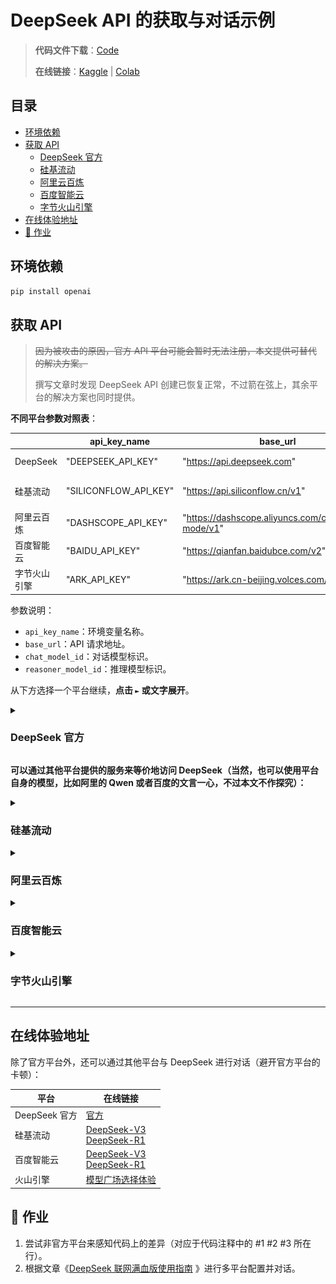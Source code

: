 # DeepSeek API 的获取与对话示例

> **代码文件下载**：[Code](../Demos/deepseek-api-guide-with-examples.ipynb)
>
> **在线链接**：[Kaggle](https://www.kaggle.com/code/aidemos/deepseek-api-guide-with-examples) | [Colab](https://colab.research.google.com/drive/1rdBEJT_oOxaScm3_10epoHX_TdbSm1Ty?usp=sharing)

## 目录

- [环境依赖](#环境依赖)
- [获取 API](#获取-api)
   - [ DeepSeek 官方 ](#-deepseek-官方-)
   - [ 硅基流动 ](#-硅基流动-)
   - [ 阿里云百炼 ](#-阿里云百炼-)
   - [ 百度智能云 ](#-百度智能云-)
   - [ 字节火山引擎 ](#-字节火山引擎-)
- [在线体验地址](#在线体验地址)
- [📝 作业](#-作业)

## 环境依赖

```bash
pip install openai
```

## 获取 API

> ~~因为被攻击的原因，官方 API 平台可能会暂时无法注册，本文提供可替代的解决方案。~~
>
> 撰写文章时发现 DeepSeek API 创建已恢复正常，不过箭在弦上，其余平台的解决方案也同时提供。

**不同平台参数对照表**：

|              | api_key_name          | base_url                                            | chat_model_id             | reasoner_model_id         |
| ------------ | --------------------- | --------------------------------------------------- | ------------------------- | ------------------------- |
| DeepSeek     | "DEEPSEEK_API_KEY"    | "https://api.deepseek.com"                          | "deepseek-chat"           | "deepseek-reasoner"       |
| 硅基流动     | "SILICONFLOW_API_KEY" | "https://api.siliconflow.cn/v1"                     | "deepseek-ai/DeepSeek-V3" | "deepseek-ai/DeepSeek-R1" |
| 阿里云百炼   | "DASHSCOPE_API_KEY"   | "https://dashscope.aliyuncs.com/compatible-mode/v1" | "deepseek-v3"             | "deepseek-r1"             |
| 百度智能云   | "BAIDU_API_KEY"       | "https://qianfan.baidubce.com/v2"                   | "deepseek-v3"             | "deepseek-r1"             |
| 字节火山引擎 | "ARK_API_KEY"         | "https://ark.cn-beijing.volces.com/api/v3"          | "your-chat-model-id"      | "your-reasoner-model-id"  |

参数说明：

- `api_key_name`：环境变量名称。
- `base_url`：API 请求地址。
- `chat_model_id`：对话模型标识。
- `reasoner_model_id`：推理模型标识。

从下方选择一个平台继续，**点击 `►` 或文字展开**。

<details>
    <summary> <h3> DeepSeek 官方 </h3> </summary>


> ~~目前已恢复正常，所有新平台的注册都会赠送一定数量的 tokens，择一即可。~~
>
> 目前 DeepSeek 平台的新用户注册暂时不再赠送余额。

访问 [https://platform.deepseek.com/sign_in](https://platform.deepseek.com/sign_in) 进行注册并登录：

![注册/登录](./assets/20250127180653.png)

新用户注册后将赠送 10 块钱余额，有效期为一个月：

![赠送](./assets/20250127180649.png)

点击左侧的 `API keys`（或者访问 [https://platform.deepseek.com/api_keys](https://platform.deepseek.com/api_keys)），然后点击 `创建 API key:`

![创建 API Key](./assets/20250127180645.png)

命名，然后点击 `创建`：

![名称](./assets/20250127180643.png)

与其他平台不同的是，DeepSeek 的 API 仅在创建时显示，你可能需要记录它，点击 `复制`：

![复制](./assets/20250127180641.png)

#### 代码示例

```python
from openai import OpenAI
import os

# 临时环境变量配置
os.environ["DEEPSEEK_API_KEY"] = "your-api-key" # 1

client = OpenAI(
    api_key=os.getenv("DEEPSEEK_API_KEY"),
    base_url="https://api.deepseek.com", # 2
)

# 单轮对话示例
completion = client.chat.completions.create(
    model="deepseek-chat", # 3
    messages=[
        {'role': 'system', 'content': 'You are a helpful assistant.'},
        {'role': 'user', 'content': '你是谁？'}
    ]
)
print(completion.model_dump_json())
```

#### 模型切换

```python
# 切换推理模型
completion = client.chat.completions.create(
    model="deepseek-reasoner",  # 修改此处标识
    # ...其他参数保持不变...
)
```

观察 `reasoning_content` 可以捕捉到思考过程。

</details>

**可以通过其他平台提供的服务来等价地访问 DeepSeek（当然，也可以使用平台自身的模型，比如阿里的 Qwen 或者百度的文言一心，不过本文不作探究）：**

<details>
    <summary> <h3> 硅基流动 </h3> </summary>

> 下方硅基流动的注册链接附带邀请码，因邀请所产生所有 tokens 将被用于学习共享（[Discussions](https://github.com/Hoper-J/AI-Guide-and-Demos-zh_CN/discussions/6)）。
>
> **感谢注册，因为你才有了该分享的诞生**。

访问 [https://cloud.siliconflow.cn/i/ofzj9IQy](https://cloud.siliconflow.cn/i/ofzj9IQy) 进行注册并登录：

![注册/登录](./assets/image-20250205221933350.png)

点击[体验中心](https://cloud.siliconflow.cn/account/ak)左侧的 `API 密钥`，然后点击 `新建 API 密钥`：

![新建 API 密钥](./assets/image-20250205222644044.png)

随意填写描述后点击 `新建密钥`：

![填写描述](./assets/image-20250205222732771.png)

直接点击密钥进行复制，这就是我们即将用到的 API KEY：

![复制密钥](./assets/image-20250205222837349.png)

#### 代码示例

```python
from openai import OpenAI
import os

# 临时环境变量配置
os.environ["SILICONFLOW_API_KEY"] = "your-api-key" # 1

client = OpenAI(
    api_key=os.getenv("SILICONFLOW_API_KEY"),
    base_url="https://api.siliconflow.cn/v1", # 2
)

# 单轮对话示例
completion = client.chat.completions.create(
    model="deepseek-ai/DeepSeek-V3", # 3
    messages=[
        {'role': 'system', 'content': 'You are a helpful assistant.'},
        {'role': 'user', 'content': '你是谁？'}
    ]
)
print(completion.model_dump_json())
```

#### 模型切换

```python
# 切换推理模型
completion = client.chat.completions.create(
    model="deepseek-ai/DeepSeek-R1",  # 修改此处标识
    # ...其他参数保持不变...
)
```

> [!note]
>
> **注意**，硅基流动官方对于非实名用户的用量做了限制（100 次/天）：
>
> ![实名限制](./assets/image-20250206162334302.png)
>
> 如果有更高的用量需求，则需要进行[实名认证](https://cloud.siliconflow.cn/account/authentication)。

</details>

<details>
    <summary> <h3> 阿里云百炼 </h3> </summary>

访问 [阿里云百炼控制台](https://bailian.console.aliyun.com) 注册并登录。

![注册](./assets/image-20250205181432735.png)

在注册后将获取 1000 万的免费额度，有效期为半年，可以用于 DeepSeek-V3 和 DeepSeek-R1。

![DeepSeek-V3](./assets/image-20250205172736707.png)

> **注意**：目前仅供免费体验，免费额度用完之后不可继续调用（个人使用可以忽略），随着时间的推移，赠送的额度或有变化。
>
> 目前国内所有赠送额度的平台都需要实名才能正常使用 API：[阿里云实名入口](https://myaccount.console.aliyun.com/certificate?spm=a2c4g.11186623.0.0.27695bbfNxX04T)，进入后点击 `个人支付宝认证 `/ `个人扫脸认证`。

点开左侧的 `模型广场`，点击 `开通模型服务`：

![模型广场](./assets/20240910092523.png)

打勾，并点击 `确认开通`：

![开通服务](./assets/20240910092523.png)

在[控制台](https://bailian.console.aliyun.com/)点击右上角的 `用户图标` - `API-KEY`：

![创建 API Key](./assets/20240910092938.png)

点击`创建`

![创建](./assets/20240910093036.png)

选择 `默认业务空间`，点击 `确定` 创建 `API-KEY`：

![填写描述](./assets/20240910093112.png)

点击 `查看` 并复制 `API KEY`：

![image-20240910093153303](./assets/20240910093153.png)

#### 代码示例

```python
from openai import OpenAI
import os

# 临时环境变量配置
os.environ["DASHSCOPE_API_KEY"] = "your-api-key" # 1

client = OpenAI(
    api_key=os.getenv("DASHSCOPE_API_KEY"),
    base_url="https://dashscope.aliyuncs.com/compatible-mode/v1", # 2
)

# 单轮对话示例
completion = client.chat.completions.create(
    model="deepseek-v3", # 3
    messages=[
        {'role': 'system', 'content': 'You are a helpful assistant.'},
        {'role': 'user', 'content': '你是谁？'}
    ]
)
print(completion.model_dump_json())
```

#### 模型切换

```python
# 切换推理模型
completion = client.chat.completions.create(
    model="deepseek-r1",  # 修改此处标识
    # ...其他参数保持不变...
)
```

</details>

<details>
    <summary> <h3> 百度智能云 </h3> </summary>

访问[百度智能云控制台](https://login.bce.baidu.com/?redirect=https%3A%2F%2Fconsole.bce.baidu.com%2Fqianfan%2Fmodelcenter%2Fmodel%2FbuildIn%2Flist)进行注册并登录：

![百度智能云](./assets/image-20250205182743814.png)

查看用户协议，点击 `同意并继续`：

![用户协议](./assets/image-20250205182633067.png)

点击左侧的 `模型广场`，搜索 `DeepSeek`：

![DeepSeek](./assets/image-20250205183041249.png)

可以看到百度也提供了相关服务，接下来我们访问 [API Key](https://console.bce.baidu.com/iam/#/iam/apikey/list)，点击 `创建 API Key`：

![API KEY](./assets/image-20250205214906885.png)

选择 `千帆 ModelBuilder`，点击 `确定`：

![权限配置](./assets/image-20250205220411698.png)

点击 `复制`：

![复制 API Key](./assets/image-20250205215234081.png)

#### 代码示例

```python
from openai import OpenAI
import os

# 临时环境变量配置
os.environ["BAIDU_API_KEY"] = "your-api-key" # 1

client = OpenAI(
    api_key=os.getenv("BAIDU_API_KEY"),
    base_url="https://qianfan.baidubce.com/v2", # 2
)

# 单轮对话示例
completion = client.chat.completions.create(
    model="deepseek-v3", # 3
    messages=[
        {'role': 'system', 'content': 'You are a helpful assistant.'},
        {'role': 'user', 'content': '你是谁？'}
    ]
)
print(completion.model_dump_json())
```

#### 模型切换

```python
# 切换推理模型
completion = client.chat.completions.create(
    model="deepseek-r1",  # 修改此处标识
    # ...其他参数保持不变...
)
```

</details>


<details>
    <summary> <h3> 字节火山引擎 </h3> </summary>


> 这是一个稍显繁杂的流程。

访问[火山引擎](https://console.volcengine.com/auth/signup?redirectURI=%2Fark%2Fregion%3Aark%2Bcn-beijing%2Fmodel%3FprojectName%3Dundefined%26vendor%3DBytedance%26view%3DLIST_VIEW)进行注册并登录：

![注册](./assets/image-20250208202359743.png)

对于每个模型，将赠送 50 万 tokens 的额度。

![赠送额度](./assets/image-20250208202730457.png)

点击左侧的 `API Key 管理` 或者访问 [API 入口](https://console.volcengine.com/ark/region:ark+cn-beijing/apiKey?apikey=%7B%7D)，然后点击 `创建 API Key`：

![API Key 管理](./assets/image-20250208203228869.png)

默认名称基于时间自动生成，修改或直接点击 `创建`：

![创建](./assets/image-20250208203353628.png)

点击箭头位置，然后复制 `API Key`：

![复制 API Key](./assets/image-20250208203519527.png)

接下来，点击左侧的 `开通服务`，找到 `DeepSeek`，然后点击右侧的 `开通服务`：

![开通服务](./assets/image-20250208205347081.png)

勾选想用的模型，点击 `立即开通`：

![勾选模型](./assets/image-20250208205416948.png)

点击左侧的 `在线推理`，点击 `创建推理接入点`：

![创建推理接入点](./assets/image-20250208210231034.png)

接入点名称可以随意命名，命名完之后进行 `模型选择`：

![添加模型](./assets/image-20250208211542842.png)

选择步骤参考下图（注意，不能同时选择两个，需要分开创建）：

| 聊天模型                                             | 推理模型                                             |
| ---------------------------------------------------- | ---------------------------------------------------- |
| ![DeepSeek-v3](./assets/image-20250208211303600.png) | ![DeepSeek-R1](./assets/image-20250208211137993.png) |

然后点击右侧的 `确认接入`：

![接入](./assets/image-20250208211625447.png)

在接入点名称处复制想要接入模型的 ID。

![复制 model id](./assets/image-20250208211917550.png)

以上图的 DeepSeek-V3 为例，此时 `model_id = "ep-20250208211645-hrlmt"`，而非 `DeepSeek-V3`。

#### 代码示例

> 字节与其他家完全不同的点在于 `model_id` 不固定，在创建完接入点之后才可以得知对应 ID，这固然提高了可操作性，但对于刚注册的用户来说实在不够明确，在使用时需要注意它们的不同，如果在之前没有保存 `api_key` 和 `model`，可以通过入口进行复制：
>
> - **api_key**：[入口](https://console.volcengine.com/ark/region:ark+cn-beijing/apiKey?apikey=%7B%7D)
> - **model**：[入口](https://console.volcengine.com/ark/region:ark+cn-beijing/endpoint?config=%7B%7D)

```python
from openai import OpenAI
import os

# 临时环境变量配置
os.environ["ARK_API_KEY"] = "your-api-key" # 1

client = OpenAI(
    api_key=os.getenv("ARK_API_KEY"),
    base_url="https://ark.cn-beijing.volces.com/api/v3", # 2
)

# 单轮对话示例
completion = client.chat.completions.create(
    model="your-chat-model-id", # 3
    messages=[
        {'role': 'system', 'content': 'You are a helpful assistant.'},
        {'role': 'user', 'content': '你是谁？'}
    ]
)
print(completion.model_dump_json())
```

#### 模型切换

```python
# 切换推理模型
response = client.chat.completions.create(
    model="your-reasoner-model-id",  # 修改此处标识
    # ...其他参数保持不变...
)
```

</details>

---

## 在线体验地址

除了官方平台外，还可以通过其他平台与 DeepSeek 进行对话（避开官方平台的卡顿）：

| 平台          | 在线链接                                                     |
| ------------- | ------------------------------------------------------------ |
| DeepSeek 官方 | [官方](https://chat.deepseek.com)                            |
| 硅基流动      | [DeepSeek-V3](https://cloud.siliconflow.cn/playground/chat/17885302723)<br />[DeepSeek-R1](https://cloud.siliconflow.cn/playground/chat/17885302724) |
| 百度智能云    | [DeepSeek-V3](https://console.bce.baidu.com/qianfan/ais/console/onlineTest/LLM/DeepSeek-V3)<br />[DeepSeek-R1](https://console.bce.baidu.com/qianfan/ais/console/onlineTest/LLM/DeepSeek-R1) |
| 火山引擎      | [模型广场选择体验](https://console.volcengine.com/ark/region:ark+cn-beijing/model?vendor=Bytedance&view=LIST_VIEW) |

## 📝 作业

1. 尝试非官方平台来感知代码上的差异（对应于代码注释中的 #1 #2 #3 所在行）。
2. 根据文章《[DeepSeek 联网满血版使用指南](./DeepSeek%20联网满血版使用指南.md) 》进行多平台配置并对话。

